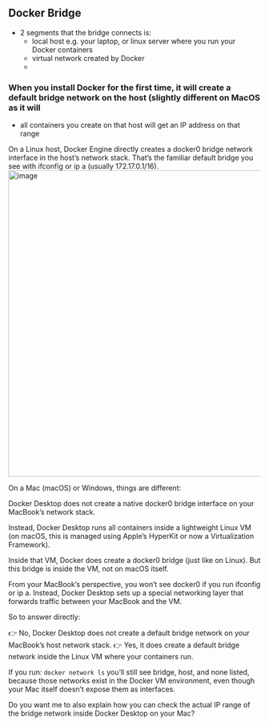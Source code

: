 ## Docker Bridge
- 2 segments that the bridge connects is:
  - local host e.g. your laptop, or linux server where you run your Docker containers
  - virtual network created by Docker
  -       

### When you install Docker for the first time, it will create a default bridge network on the host (slightly different on MacOS as it will 
- all containers you create on that host will get an IP address on that range

On a Linux host, Docker Engine directly creates a docker0 bridge network interface in the host’s network stack. That’s the familiar default bridge you see with ifconfig or ip a (usually 172.17.0.1/16).
<img width="884" height="610" alt="image" src="https://github.com/user-attachments/assets/0f59a653-6033-4d16-b14b-aaaf61bfb04f" />


On a Mac (macOS) or Windows, things are different:

Docker Desktop does not create a native docker0 bridge interface on your MacBook’s network stack.

Instead, Docker Desktop runs all containers inside a lightweight Linux VM (on macOS, this is managed using Apple’s HyperKit or now a Virtualization Framework).

Inside that VM, Docker does create a docker0 bridge (just like on Linux). But this bridge is inside the VM, not on macOS itself.

From your MacBook’s perspective, you won’t see docker0 if you run ifconfig or ip a. Instead, Docker Desktop sets up a special networking layer that forwards traffic between your MacBook and the VM.

So to answer directly:

👉 No, Docker Desktop does not create a default bridge network on your MacBook’s host network stack.
👉 Yes, it does create a default bridge network inside the Linux VM where your containers run.

If you run:
` docker network ls `
you’ll still see bridge, host, and none listed, because those networks exist in the Docker VM environment, even though your Mac itself doesn’t expose them as interfaces.

Do you want me to also explain how you can check the actual IP range of the bridge network inside Docker Desktop on your Mac?
